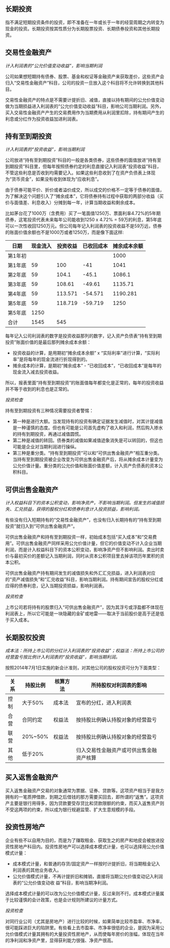 ## 长期投资

指不满足短期投资条件的投资，即不准备在一年或长于一年的经营周期之内转变为现金的投资。长期投资按其性质分为长期股票投资、长期债券投资和其他长期投资。


## 交易性金融资产

*计入利润表的“公允价值变动收益”，影响当期利润*

公司如果想短期持有债券、股票、基金和权证等金融资产来获取差价，这些资产会归入“交易性金融资产”科目，公司的投资一旦放入这个科目将不允许转换到其他科目。

交易性金融资产的特点是不需要计提折旧、减值，直接以持有期间的公允价值变动做为当期损益进入利润表的“公允价值变动收益”科目，影响公司当期利润。另外，买入交易性金融资产产生的交易费用作为当期费用从利润里扣除，持有期间产生的利息或分红作为投资收益加进利润表。


## 持有至到期投资

*计入利润表的“投资收益”，影响当期利润*

公司放进“持有至到期投资”科目的一般是各类债券，这些债券的面值放进“持有至到期投资”科目里，但每年按照债券约定的利息直接记入利润表“投资收益”科目，不管这些利息是否收到均需要记入。如果这些利息收到了在资产负债表上体现为“货币资金”，如果没有收到体现为“应收利息”。

由于债券可能平价、折价或者溢价成交，所以成交的价格不一定等于债券的面值，为了解决这个问题引入了“摊余成本”，它将债券持有过程中获取的两部分收益（买价与面值差、利息收入）分摊到每一年，计算当期收益和剩余成本。

比如茅台花了1000万（含费用）买了一笔面值1250万、票面利率4.72%的5年期债券，这笔投资代表未来每年公司能收到1250 x 4.72% = 59万的利息，第5年底可以一次性收回1250万元。但公司每年记入利润表的投资收益不是59万远，债券的账面价值余额也不是1000万或者1250万，而是像下面这样:

|日期|现金流入|投资收益|已收回成本|摊余成本余额|
|-|-|-|-|-|
|第1年初||||1000|
|第1年底|59|100|-41|1041|
|第2年底|59|104.1|-45.1|1086.1|
|第3年底|59|108.61|-49.61|1135.71|
|第4年底|59|113.571|-54.571|1190.281|
|第5年底|59|118.719|-59.719|1250|
|第5年底|1250||||
|合计|1545|545|||

每年记入公司利润表的数字是投资收益那列的数字，记入资产负债表“持有至到期投资”账面价值的是最后那列摊余成本余额：

- 投资收益的计算，是用期初“摊余成本余额” x “实际利率”进行计算，“实际利率”是将每年的现金流进行折现得到的。
- 摊余成本的计算，是期初“摊余成本” - “已收回成本”，“已收回成本”是每年的现金流入减去投资收益。

所以，报表里面“持有至到期投资”的账面值每年都变化是正常的，每年的投资收益并不等于收到的利息也是正常的。

*投资检查*

持有至到期投资有三种情况需要投资者警惕：

- 第一种是进行大额。当发现持有的投资有确定证据发生减值时，对其计提减值是一种谨慎的态度。但也有可能是公司首先虚构了收入和利润，然后购入掺水的持有到期投资，再通过减值圆慌。
- 第二种是减值的转回。债券类的减值如果减值迹象消失是可以转回的，但这也可能是企业对当期利润进行操纵。
- 第三种是重分类。“持有至到期投资”可以和“可供出售金融资产”相互重分类。当持有至到期投资被企业改变为可供出售金融资产后，将从摊余成本计量变为公允价值计量。重分类的公允价值和账面价值差额，计入资产负债表的资本公积科目。


## 可供出售金融资产

*计入权益科目下的资本公积变动，影响净资产，不影响当期利润。但发生的减值损失、汇兑损益，获得的股权分红和债券利息计入投资损益，影响利润。*

有些没有归入短期持有的“交易性金融资产”，也没有归入长期持有的“持有至到期投资”就归入到“可供出售金融资产”。

可供出售金融资产和持有至到期投资一样，初始成本包括“买入成本”和“交易费用”。可供出售金融资产同样采用公允价值计量，但它的价值变动不计入企业当期利润，而是计入权益科目下的资本公积变动，影响净资产但不影响利润。卖出时卖价与最初买价的差额记入当期利润，同时从资本公积项目里去掉该项历年累积的资本公积。

可供出售金融资产持有期间发生的减值损失和外汇汇兑损益，进入利润表对应的“资产减值损失”和“汇兑收益”科目，影响当期利润。持有期间宣告的股权分红或应得的债券利息，记入当期投资损益，影响利润表。

*投资检查*

上市公司若将持有的股票归入“可供出售金融资产”，因为其浮亏或浮盈都不体现在利润表上，所以它可能是一块隐藏的金矿或地雷——取决于当前股价是高于还是低于买入成本。


## 长期股权投资

*成本法：所持上市公司的分红计入利润表的“投资收益”；权益法：所持上市公司的经营盈亏按比例计入利润表的“投资收益”，影响当期利润。*

按照2014年7月1日实施的新会计准则，对其他公司的股权投资可分为下面类型：

|关系|持股比例|核算方法|所持股权对利润表的影响|
|-|-|-|-|
|控制|大于50%|成本法|宣布的分红，进入利润表|
|合营|合同约定|权益法|按持股比例确认持股对象的经营盈亏|
|联营|20%~50%|权益法|按持股比例确认持股对象的经营盈亏|
|其他|低于20%||归入交易性金融资产或可供出售金融资产核算|


## 买入返售金融资产

买入返售金融资产交易的对象通常为票据、证券、贷款等。这项资产相当于是我方拥有的一笔质押借款，到期之后借钱的那方需要买回去，即所谓的“返售”。这项资产主要是银行用得多，因为贷款要受存贷比和贷款限额的约束，而买入返售资产则不受这两项的约束，所以成为银行规避监管、扩大生意规模的手段。


## 投资性房地产

企业有些不以自用为目的，而是为了赚取租金、获取生之的房产和地皮会被放进投资性房地产科目内。投资性房地产可以选择成本模式计量，也可以选择用公允价值模式计量：

- 成本模式计量，和普通的存货/固定资产一样按时计提折旧，将当期租金记入利润表的其他业务收入。
- 公允价值模式计量，不再计提折旧和摊销，直接将当期公允价值变动记入利润表的“公允价值变动收
益”科目，影响当期净利润。

选择成本模式计量的可以改为公允价值模式计量，反过来则不行。成本模式计量属于比较谨慎的会计政策，也是会计规则所建议的计量方式。

*投资检查*

对同行业公司（尤其是房地产）进行比较的时候，如果简单比较市盈率、市净率，很可能踩进巨大的陷阱里。有些看上去市盈率、市净率很低的企业，是因为采用公允价值模式计量其拥有的大量投资性房地产，从而使每年房价的涨幅，体现在当年的净利润和净资产里，显得获利能力很强、净资产很高。
